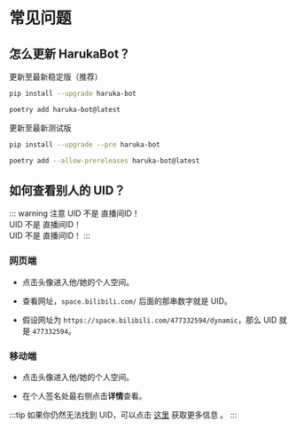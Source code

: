 # 常见问题

## 怎么更新 HarukaBot？

更新至最新稳定版（推荐）

<code-group>
<code-block title="pip">

```sh
pip install --upgrade haruka-bot
```
</code-block>

<code-block title="poetry">

```sh
poetry add haruka-bot@latest
```
</code-block>
</code-group>

更新至最新测试版

<code-group>
<code-block title="pip">

```sh
pip install --upgrade --pre haruka-bot
```
</code-block>

<code-block title="poetry">

```sh
poetry add --allow-prereleases haruka-bot@latest
```
</code-block>
</code-group>

## 如何查看别人的 UID？

::: warning 注意
UID 不是 直播间ID！  
UID 不是 直播间ID！  
UID 不是 直播间ID！
:::

### 网页端

- 点击头像进入他/她的个人空间。

- 查看网址，`space.bilibili.com/` 后面的那串数字就是 UID。

- 假设网址为 `https://space.bilibili.com/477332594/dynamic`，那么 UID 就是 `477332594`。

### 移动端

- 点击头像进入他/她的个人空间。

- 在个人签名处最右侧点击**详情**查看。

:::tip
如果你仍然无法找到 UID，可以点击 [这里](http://wbnbd.com/?q=%E5%A6%82%E4%BD%95%E6%9F%A5%E7%9C%8B%E5%88%AB%E4%BA%BA%E7%9A%84B%E7%AB%99UID) 获取更多信息   。
:::